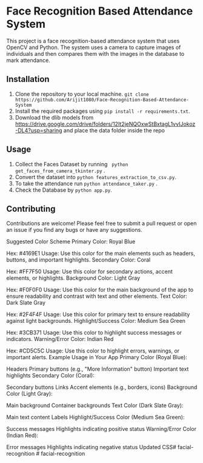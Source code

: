 # Face Recognition Based Attendance System

This project is a face recognition-based attendance system that uses OpenCV and Python. The system uses a camera to capture images of individuals and then compares them with the images in the database to mark attendance.

## Installation

1. Clone the repository to your local machine. ``` git clone https://github.com/Arijit1080/Face-Recognition-Based-Attendance-System ```
2. Install the required packages using ```pip install -r requirements.txt```.
3. Download the dlib models from https://drive.google.com/drive/folders/12It2jeNQOxwStBxtagL1vvIJokoz-DL4?usp=sharing and place the data folder inside the repo

## Usage

1. Collect the Faces Dataset by running ``` python get_faces_from_camera_tkinter.py``` .
2. Convert the dataset into ```python features_extraction_to_csv.py```.
3. To take the attendance run ```python attendance_taker.py``` .
4. Check the Database by ```python app.py```.


## Contributing

Contributions are welcome! Please feel free to submit a pull request or open an issue if you find any bugs or have any suggestions.


Suggested Color Scheme
Primary Color: Royal Blue

Hex: #4169E1
Usage: Use this color for the main elements such as headers, buttons, and important highlights.
Secondary Color: Coral

Hex: #FF7F50
Usage: Use this color for secondary actions, accent elements, or highlights.
Background Color: Light Gray

Hex: #F0F0F0
Usage: Use this color for the main background of the app to ensure readability and contrast with text and other elements.
Text Color: Dark Slate Gray

Hex: #2F4F4F
Usage: Use this color for primary text to ensure readability against light backgrounds.
Highlight/Success Color: Medium Sea Green

Hex: #3CB371
Usage: Use this color to highlight success messages or indicators.
Warning/Error Color: Indian Red

Hex: #CD5C5C
Usage: Use this color to highlight errors, warnings, or important alerts.
Example Usage in Your App
Primary Color (Royal Blue):

Headers
Primary buttons (e.g., "More Information" button)
Important text highlights
Secondary Color (Coral):

Secondary buttons
Links
Accent elements (e.g., borders, icons)
Background Color (Light Gray):

Main background
Container backgrounds
Text Color (Dark Slate Gray):

Main text content
Labels
Highlight/Success Color (Medium Sea Green):

Success messages
Highlights indicating positive status
Warning/Error Color (Indian Red):

Error messages
Highlights indicating negative status
Updated CSS#   f a c i a l - r e c o g n i t i o n  
 #   f a c i a l - r e c o g n i t i o n  
 